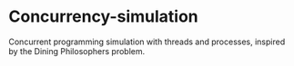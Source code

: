 # Concurrency-simulation
Concurrent programming simulation with threads and processes, inspired by the Dining Philosophers problem.
